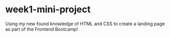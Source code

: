 # week1-mini-project
Using my new found knowledge of HTML and CSS to create a landing page as part of the Frontend Bootcamp!
